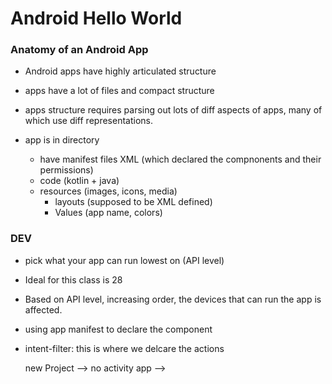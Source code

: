 # Android Hello World

### Anatomy of an Android App

- Android apps have highly articulated structure
- apps have a lot of files and compact structure
- apps structure requires parsing out lots of diff aspects of apps, many of which use diff representations.

- app is in directory
    - have manifest files XML (which declared the compnonents and their permissions)
    - code (kotlin + java)
    - resources (images, icons, media)
        - layouts (supposed to be XML defined)
        - Values (app name, colors)

### DEV

- pick what your app can run lowest on (API level)
- Ideal for this class is 28
- Based on API level, increasing order, the devices that can run the app is affected. 

- using app manifest to declare the component

- intent-filter: this is where we delcare the actions   

    new Project --> no activity app --> 